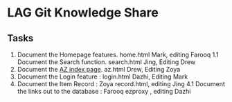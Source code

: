 # LAG Git Knowledge Share

## Tasks
1. Document the Homepage features. home.html Mark, editing Farooq
1.1 Document the Search function. search.html Jing, Editing Drew
2. Document the [AZ index page](a-z_search.md). az.html Drew, Editing Zoya
3. Document the Login feature : login.html Dazhi, Editing Mark
4. Document the Item Record : Zoya record.html, editing Jing
4.1 Document the links out to the database : Farooq ezproxy , editing Dazhi

